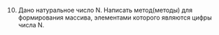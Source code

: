 10.  Дано  натуральное  число  N.  Написать  метод(методы)  для  формирования  массива,  элементами  которого 
являются цифры числа N. 